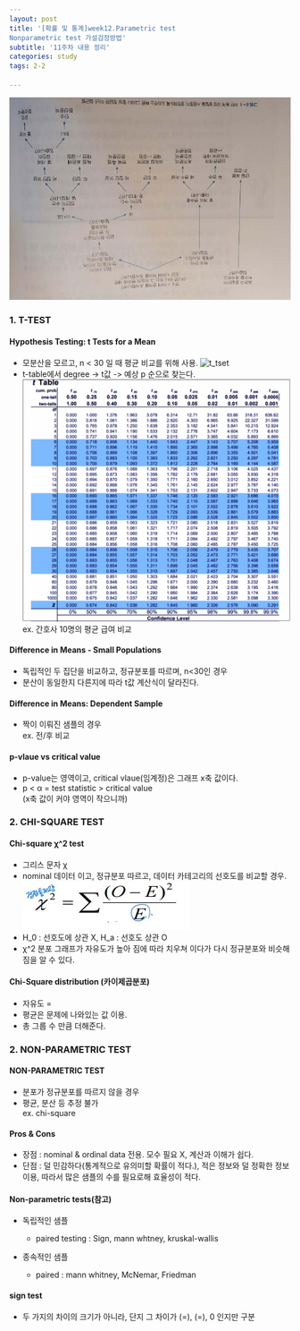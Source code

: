 ```yaml
---
layout: post
title: '[확률 및 통계]week12.Parametric test
Nonparametric test 가설검정방법'
subtitle: '11주차 내용 정리'
categories: study
tags: 2-2

---
```


![test](/assets/img/test.jpg)

### 1. T-TEST 
#### Hypothesis Testing: t Tests for a Mean
* 모분산을 모르고, n < 30 일 때 평균 비교를 위해 사용.
![t_tset](/assets/mg/t_test.JPG)
* t-table에서 degree -> t값 -> 예상 p 순으로 찾는다.
![t_table](/assets/img/t_table.png)
ex. 간호사 10명의 평균 급여 비교
#### Difference in Means - Small Populations

* 독립적인 두 집단을 비교하고, 정규분포를 따르며, n<30인 경우
* 분산이 동일한지 다른지에 따라 t값 계산식이 달라진다.

#### Difference in Means: Dependent Sample
* 짝이 이뤄진 샘플의 경우  
ex. 전/후 비교
#### p-vlaue vs critical value
* p-value는 영역이고, critical vlaue(임계정)은 그래프 x축 값이다.
* p < α = test statistic > critical value  
(x축 값이 커야 영역이 작으니까)

### 2. CHI-SQUARE TEST

#### Chi-square χ^2 test
* 그리스 문자 χ
* nominal 데이터 이고, 정규분포 따르고, 데이터 카테고리의 선호도를 비교할 경우.
![chi_square_test](/assets/img/chi_test.JPG)
* H_0 : 선호도에 상관 X, H_a : 선호도 상관 O
* χ^2 분포 그래프가 자유도가 높아 짐에 따라 치우쳐 이다가 다시 정규분포와 비슷해 짐을 알 수 있다.
#### Chi-Square distribution (카이제곱분포)
* 자유도 =  
* 평균은 문제에 나와있는 값 이용.
* 총 그룹 수 만큼 더해준다.

### 2. NON-PARAMETRIC TEST

#### NON-PARAMETRIC TEST
* 분포가 정규분포를 따르지 않을 경우
* 평균, 분산 등 추정 불가  
ex. chi-square

#### Pros & Cons
* 장점
: nominal & ordinal data 전용. 모수 필요 X, 계산과 이해가 쉽다.
* 단점
: 덜 민감하다(통계적으로 유의미할 확률이 적다.), 적은 정보와 덜 정확한 정보 이용, 따라서 많은 샘플의 수를 필요로해 효율성이 적다.

#### Non-parametric tests(참고)
* 독립적인 샘플
    * paired testing
    : Sign, mann whtney, kruskal-wallis

* 종속적인 샘플
    * paired
    : mann whitney, McNemar, Friedman

#### sign test
* 두 가지의 차이의 크기가 아니라, 단지 그 차이가 (=), (=), 0 인지만 구분